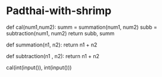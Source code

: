 # Padthai-with-shrimp
def cal(num1,num2):
	summ = summation(num1, num2)
	subb = subtraction(num1, num2)
	return subb, summ

def summation(n1, n2):
	return n1 + n2

def subtraction(n1 , n2):
	return n1 + n2

cal(int(input()), int(input()))